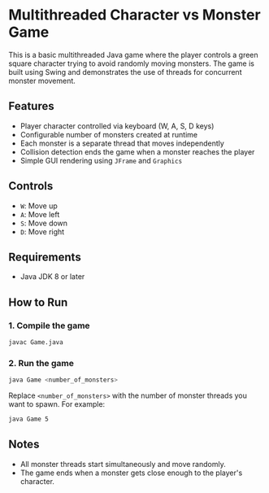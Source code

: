 # Multithreaded Character vs Monster Game

This is a basic multithreaded Java game where the player controls a green square character trying to avoid randomly moving monsters. The game is built using Swing and demonstrates the use of threads for concurrent monster movement.

## Features

- Player character controlled via keyboard (W, A, S, D keys)
- Configurable number of monsters created at runtime
- Each monster is a separate thread that moves independently
- Collision detection ends the game when a monster reaches the player
- Simple GUI rendering using `JFrame` and `Graphics`

## Controls

- `W`: Move up  
- `A`: Move left  
- `S`: Move down  
- `D`: Move right  

## Requirements

- Java JDK 8 or later

## How to Run

### 1. Compile the game

```bash
javac Game.java
```

### 2. Run the game

```bash
java Game <number_of_monsters>
```

Replace `<number_of_monsters>` with the number of monster threads you want to spawn. For example:

```bash
java Game 5
```

## Notes

- All monster threads start simultaneously and move randomly.
- The game ends when a monster gets close enough to the player's character.
